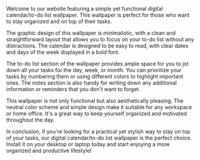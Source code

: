 <!--
Write me content for website with wallpaper "A wallpaper with a simple graphic of a digital calendar or to-do list, with space for notes and reminders."
-->

<!--font:Open Sans-->

Welcome to our website featuring a simple yet functional digital calendar/to-do list wallpaper. This wallpaper is perfect for those who want to stay organized and on top of their tasks.

The graphic design of this wallpaper is minimalistic, with a clean and straightforward layout that allows you to focus on your to-do list without any distractions. The calendar is designed to be easy to read, with clear dates and days of the week displayed in a bold font.

The to-do list section of the wallpaper provides ample space for you to jot down all your tasks for the day, week, or month. You can prioritize your tasks by numbering them or using different colors to highlight important ones. The notes section is also handy for writing down any additional information or reminders that you don't want to forget.

This wallpaper is not only functional but also aesthetically pleasing. The neutral color scheme and simple design make it suitable for any workspace or home office. It's a great way to keep yourself organized and motivated throughout the day.

In conclusion, if you're looking for a practical yet stylish way to stay on top of your tasks, our digital calendar/to-do list wallpaper is the perfect choice. Install it on your desktop or laptop today and start enjoying a more organized and productive lifestyle!
